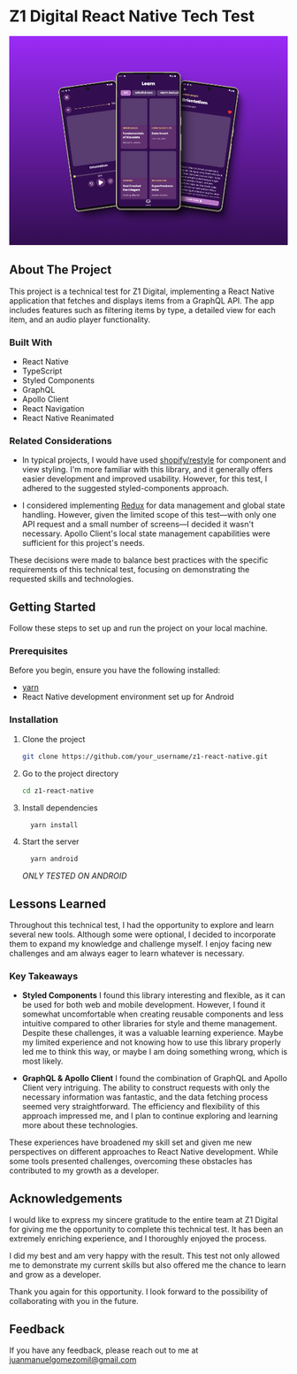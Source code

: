 # Z1 Digital React Native Tech Test

![Real photos taken from the app](./assets/images/screenshoot_1.png)

## About The Project

This project is a technical test for Z1 Digital, implementing a React Native application that fetches and displays items from a GraphQL API. The app includes features such as filtering items by type, a detailed view for each item, and an audio player functionality.

### Built With

- React Native
- TypeScript
- Styled Components
- GraphQL
- Apollo Client
- React Navigation
- React Native Reanimated

### Related Considerations

- In typical projects, I would have used [shopify/restyle](https://shopify.github.io/restyle) for component and view styling. I'm more familiar with this library, and it generally offers easier development and improved usability. However, for this test, I adhered to the suggested styled-components approach.

- I considered implementing [Redux](https://redux-toolkit.js.org/) for data management and global state handling. However, given the limited scope of this test—with only one API request and a small number of screens—I decided it wasn't necessary. Apollo Client's local state management capabilities were sufficient for this project's needs.

These decisions were made to balance best practices with the specific requirements of this technical test, focusing on demonstrating the requested skills and technologies.

## Getting Started

Follow these steps to set up and run the project on your local machine.

### Prerequisites

Before you begin, ensure you have the following installed:

- [yarn](https://yarnpkg.com/)
- React Native development environment set up for Android

### Installation

1. Clone the project

   ```bash
   git clone https://github.com/your_username/z1-react-native.git

   ```

2. Go to the project directory

   ```bash
   cd z1-react-native

   ```

3. Install dependencies

   ```bash
     yarn install

   ```

4. Start the server

   ```bash
     yarn android

   ```

   _ONLY TESTED ON ANDROID_

## Lessons Learned

Throughout this technical test, I had the opportunity to explore and learn several new tools. Although some were optional, I decided to incorporate them to expand my knowledge and challenge myself. I enjoy facing new challenges and am always eager to learn whatever is necessary.

### Key Takeaways

- **Styled Components**
  I found this library interesting and flexible, as it can be used for both web and mobile development. However, I found it somewhat uncomfortable when creating reusable components and less intuitive compared to other libraries for style and theme management. Despite these challenges, it was a valuable learning experience.
  Maybe my limited experience and not knowing how to use this library properly led me to think this way, or maybe I am doing something wrong, which is most likely.

- **GraphQL & Apollo Client**
  I found the combination of GraphQL and Apollo Client very intriguing. The ability to construct requests with only the necessary information was fantastic, and the data fetching process seemed very straightforward. The efficiency and flexibility of this approach impressed me, and I plan to continue exploring and learning more about these technologies.

These experiences have broadened my skill set and given me new perspectives on different approaches to React Native development. While some tools presented challenges, overcoming these obstacles has contributed to my growth as a developer.

## Acknowledgements

I would like to express my sincere gratitude to the entire team at Z1 Digital for giving me the opportunity to complete this technical test. It has been an extremely enriching experience, and I thoroughly enjoyed the process.

I did my best and am very happy with the result. This test not only allowed me to demonstrate my current skills but also offered me the chance to learn and grow as a developer.

Thank you again for this opportunity. I look forward to the possibility of collaborating with you in the future.

## Feedback

If you have any feedback, please reach out to me at juanmanuelgomezomil@gmail.com
